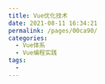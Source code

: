 ```yaml
---
title: Vue优化技术
date: 2021-08-11 16:34:21
permalink: /pages/00ca90/
categories:
  - Vue体系
  - Vue编程实践
tags:
  - 
---
```

